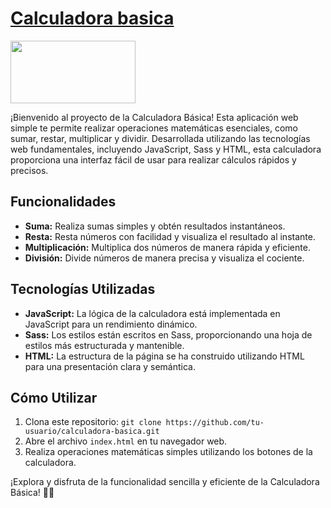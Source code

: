 # [Calculadora basica ](https://sarasegura.github.io/calculadora_basica/)

<img src="https://github.com/sarasegura/calculadora_basica/assets/137323950/9b37a39d-80c6-4590-a29e-e7ec1d55b1fa" width="200" height="100">

¡Bienvenido al proyecto de la Calculadora Básica! Esta aplicación web simple te permite realizar operaciones matemáticas esenciales, como sumar, restar, multiplicar y dividir. Desarrollada utilizando las tecnologías web fundamentales, incluyendo JavaScript, Sass y HTML, esta calculadora proporciona una interfaz fácil de usar para realizar cálculos rápidos y precisos.

## Funcionalidades

- **Suma:** Realiza sumas simples y obtén resultados instantáneos.
- **Resta:** Resta números con facilidad y visualiza el resultado al instante.
- **Multiplicación:** Multiplica dos números de manera rápida y eficiente.
- **División:** Divide números de manera precisa y visualiza el cociente.

## Tecnologías Utilizadas

- **JavaScript:** La lógica de la calculadora está implementada en JavaScript para un rendimiento dinámico.
- **Sass:** Los estilos están escritos en Sass, proporcionando una hoja de estilos más estructurada y mantenible.
- **HTML:** La estructura de la página se ha construido utilizando HTML para una presentación clara y semántica.

## Cómo Utilizar

1. Clona este repositorio: `git clone https://github.com/tu-usuario/calculadora-basica.git`
2. Abre el archivo `index.html` en tu navegador web.
3. Realiza operaciones matemáticas simples utilizando los botones de la calculadora.

¡Explora y disfruta de la funcionalidad sencilla y eficiente de la Calculadora Básica! 🧮✨

